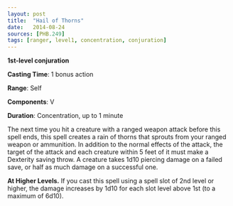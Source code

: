 ```yaml
---
layout: post
title:  "Hail of Thorns"
date:   2014-08-24
sources: [PHB.249]
tags: [ranger, level1, concentration, conjuration]
---
```


**1st-level conjuration**

**Casting Time**: 1 bonus action

**Range**: Self

**Components**: V

**Duration**: Concentration, up to 1 minute

The next time you hit a creature with a ranged weapon attack before this spell ends, this spell creates a rain of thorns that sprouts from your ranged weapon or ammunition. In addition to the normal effects of the attack, the target of the attack and each creature within 5 feet of it must make a Dexterity saving throw. A creature takes 1d10 piercing damage on a failed save, or half as much damage on a successful one.

**At Higher Levels.** If you cast this spell using a spell slot of 2nd level or higher, the damage increases by 1d10 for each slot level above 1st (to a maximum of 6d10).